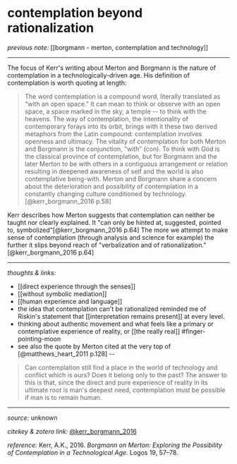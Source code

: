 # contemplation beyond rationalization

_previous note:_ [[borgmann - merton, contemplation and technology]]

---
The focus of Kerr's writing about Merton and Borgmann is the nature of contemplation in a technologically-driven age. His definition of contemplation is worth quoting at length:

>The word contemplation is a compound word, literally translated as “with an open space.” It can mean to think or observe with an open space, a space marked in the sky, a temple -- to think with the heavens. The way of contemplation, the intentionality of contemporary forays into its orbit, brings with it these two derived metaphors from the Latin compound: contemplation involves openness and ultimacy. The vitality of contemplation for both Merton and Borgmann is the conjunction, “with” (con). To think with God is the classical province of contemplation, but for Borgmann and the later Merton to be with others in a contiguous arrangement or relation resulting in deepened awareness of self and the world is also contemplative being-with. Merton and Borgmann share a concern about the deterioration and possibility of contemplation in a constantly changing culture conditioned by technology. [@kerr_borgmann_2016 p.58]

Kerr describes how Merton suggests that contemplation can neither be taught nor clearly explained. It "can only be hinted at, suggested, pointed to, symbolized"[@kerr_borgmann_2016 p.64] The more we attempt to make sense of contemplation (through analysis and science for example) the further it slips beyond reach of "verbalization and of rationalization."[@kerr_borgmann_2016 p.64]


---

_thoughts & links:_

- [[direct experience through the senses]]
- [[without symbolic mediation]]
- [[human experience and language]]
- the idea that contemplation can't be rationalized reminded me of Riskin's statement that [[interpretation remains present]] at every level.
- thinking about authentic movement and what feels like a primary or contemplative experience of reality, or [[the really real]] #finger-pointing-moon 
- see also the quote by Merton cited at the very top of [@matthews_heart_2011 p.128] -- 
>Can contemplation still find a place in the world of technology and conflict which is ours? Does it belong only to the past? The answer to this is that, since the direct and pure experience of reality in its ultimate root is man's deepest need, contemplation must be possible if man is to remain human.



---

_source:_ unknown

_citekey & zotero link:_ [@kerr_borgmann_2016](zotero://select/items/1_QRTB3D4V)

_reference:_ Kerr, A.K., 2016. _Borgmann on Merton: Exploring the Possibility of Contemplation in a Technological Age_. Logos 19, 57–78.

